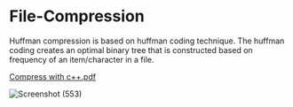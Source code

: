 # File-Compression
Huffman compression is based on huffman coding technique. The huffman coding creates an optimal binary tree that is constructed based on frequency of an item/character  in a file.

[Compress with c++.pdf](https://github.com/Kishor1215/File-Compression/files/12116621/Compress.with.c%2B%2B.pdf)


![Screenshot (553)](https://github.com/Kishor1215/File-Compression/assets/85071742/a08ccd97-3870-4b0c-85d9-45dd779d2d62)
